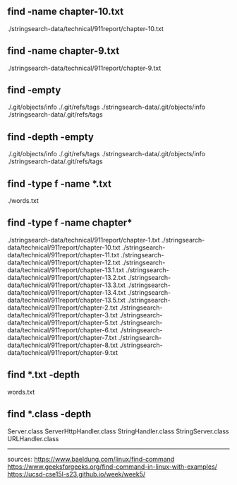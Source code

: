 ## find -name chapter-10.txt
./stringsearch-data/technical/911report/chapter-10.txt

## find -name chapter-9.txt
./stringsearch-data/technical/911report/chapter-9.txt

## find -empty
./.git/objects/info
./.git/refs/tags
./stringsearch-data/.git/objects/info
./stringsearch-data/.git/refs/tags

## find -depth -empty
./.git/objects/info
./.git/refs/tags
./stringsearch-data/.git/objects/info
./stringsearch-data/.git/refs/tags


## find -type f -name *.txt
./words.txt

## find -type f -name chapter*
./stringsearch-data/technical/911report/chapter-1.txt
./stringsearch-data/technical/911report/chapter-10.txt
./stringsearch-data/technical/911report/chapter-11.txt
./stringsearch-data/technical/911report/chapter-12.txt
./stringsearch-data/technical/911report/chapter-13.1.txt
./stringsearch-data/technical/911report/chapter-13.2.txt
./stringsearch-data/technical/911report/chapter-13.3.txt
./stringsearch-data/technical/911report/chapter-13.4.txt
./stringsearch-data/technical/911report/chapter-13.5.txt
./stringsearch-data/technical/911report/chapter-2.txt
./stringsearch-data/technical/911report/chapter-3.txt
./stringsearch-data/technical/911report/chapter-5.txt
./stringsearch-data/technical/911report/chapter-6.txt
./stringsearch-data/technical/911report/chapter-7.txt
./stringsearch-data/technical/911report/chapter-8.txt
./stringsearch-data/technical/911report/chapter-9.txt

## find *.txt -depth
words.txt

## find *.class -depth
Server.class
ServerHttpHandler.class
StringHandler.class
StringServer.class
URLHandler.class

----------------
sources:
https://www.baeldung.com/linux/find-command
https://www.geeksforgeeks.org/find-command-in-linux-with-examples/
https://ucsd-cse15l-s23.github.io/week/week5/
